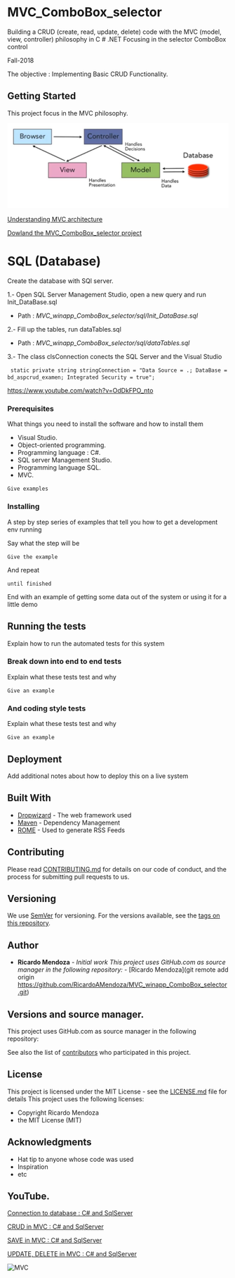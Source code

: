 # MVC_ComboBox_selector

Building a CRUD (create, read, update, delete) code with the MVC (model, view, controller) philosophy in  C # .NET Focusing in the selector ComboBox control

Fall-2018

The objective : Implementing Basic CRUD Functionality.

## Getting Started

This project focus in the MVC philosophy.

![MVC](/img/MVCmodel.JPG "MVC")

[Understanding MVC architecture](https://www.youtube.com/watch?v=eTdVkgF_Slo)


[Dowland the MVC_ComboBox_selector project](https://github.com/RicardoAMendoza/MVC_winapp_ComboBox_selector)


# SQL (Database)

Create the database with SQl server. 

1.- Open SQL Server Management Studio, open a new query and run Init_DataBase.sql

- Path : *MVC_winapp_ComboBox_selector/sql/Init_DataBase.sql*

2.- Fill up the tables, run dataTables.sql

- Path : *MVC_winapp_ComboBox_selector/sql/dataTables.sql*

3.- The class clsConnection conects the SQL Server and the Visual Studio

```
 static private string stringConnection = "Data Source = .; DataBase = bd_aspcrud_examen; Integrated Security = true";
 ```

https://www.youtube.com/watch?v=OdDkFPO_nto


### Prerequisites

What things you need to install the software and how to install them


 * Visual Studio.
 * Object-oriented programming.
 * Programming language : C#.
 * SQL server Management Studio.
 * Programming language SQL.
 * MVC.

```
Give examples
```

### Installing

A step by step series of examples that tell you how to get a development env running

Say what the step will be

```
Give the example
```

And repeat

```
until finished
```

End with an example of getting some data out of the system or using it for a little demo

## Running the tests

Explain how to run the automated tests for this system

### Break down into end to end tests

Explain what these tests test and why

```
Give an example
```

### And coding style tests

Explain what these tests test and why

```
Give an example
```

## Deployment

Add additional notes about how to deploy this on a live system

## Built With

* [Dropwizard](http://www.dropwizard.io/1.0.2/docs/) - The web framework used
* [Maven](https://maven.apache.org/) - Dependency Management
* [ROME](https://rometools.github.io/rome/) - Used to generate RSS Feeds

## Contributing

Please read [CONTRIBUTING.md](https://gist.github.com/PurpleBooth/b24679402957c63ec426) for details on our code of conduct, and the process for submitting pull requests to us.

## Versioning

We use [SemVer](http://semver.org/) for versioning. For the versions available, see the [tags on this repository](https://github.com/your/project/tags). 

## Author

* **Ricardo Mendoza** - *Initial work This project uses GitHub.com as source manager in the following repository:* - [Ricardo Mendoza](git remote add origin https://github.com/RicardoAMendoza/MVC_winapp_ComboBox_selector.git)

## Versions and source manager. 

This project uses GitHub.com as source manager in the following repository:

See also the list of [contributors](https://github.com/your/project/contributors) who participated in this project.

## License

This project is licensed under the MIT License - see the [LICENSE.md](LICENSE.md) file for details
This project uses the following licenses:
- Copyright Ricardo Mendoza
- the MIT License (MIT)

## Acknowledgments

* Hat tip to anyone whose code was used
* Inspiration
* etc


## YouTube.

[Connection to database : C# and SqlServer](https://www.youtube.com/watch?v=OdDkFPO_nto)

[CRUD in MVC : C# and SqlServer](https://www.youtube.com/watch?v=_H8vswpMSOw&t=650s)

[SAVE in MVC : C# and SqlServer](https://www.youtube.com/watch?v=_H8vswpMSOw&t=650s)

[UPDATE, DELETE in MVC : C# and SqlServer](https://www.youtube.com/watch?v=_H8vswpMSOw&t=650s)

![MVC](/img/MVCmodel.JPG"MVC")








